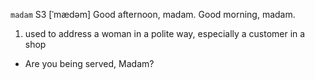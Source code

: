 `madam` S3 [ˈmædəm]
Good afternoon, madam.
Good morning, madam.

1. used to address a woman in a polite way, especially a customer in a shop

- Are you being served, Madam?
